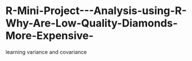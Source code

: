 # R-Mini-Project---Analysis-using-R-Why-Are-Low-Quality-Diamonds-More-Expensive-
learning variance and covariance
